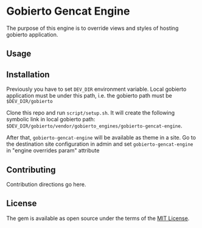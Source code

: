 # Gobierto Gencat Engine
The purpose of this engine is to override views and styles of hosting gobierto application.

## Usage


## Installation
Previously you have to set `DEV_DIR` environment variable. Local gobierto application must be
under this path, i.e. the gobierto path must be `$DEV_DIR/gobierto`

Clone this repo and run `script/setup.sh`. It will create the following symbolic link in local
gobierto path: `$DEV_DIR/gobierto/vendor/gobierto_engines/gobierto-gencat-engine`.

After that, `gobierto-gencat-engine` will be available as theme in a site. Go to the
destination site configuration in admin and set `gobierto-gencat-engine` in "engine overrides param"
attribute

## Contributing
Contribution directions go here.

## License
The gem is available as open source under the terms of the [MIT License](https://opensource.org/licenses/MIT).
